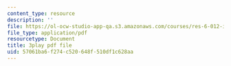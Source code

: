 ```yaml
---
content_type: resource
description: ''
file: https://ol-ocw-studio-app-qa.s3.amazonaws.com/courses/res-6-012-introduction-to-probability-spring-2018/57061ba6f274c520648f510df1c628aa_eXf2Zak-s0o.pdf
file_type: application/pdf
resourcetype: Document
title: 3play pdf file
uid: 57061ba6-f274-c520-648f-510df1c628aa
---
```

